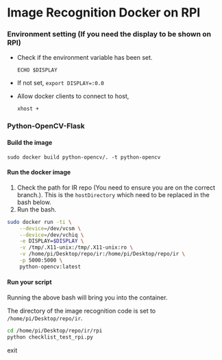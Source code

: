 # Image Recognition Docker on RPI
### Environment setting (If you need the display to be shown on RPI)
- Check if the environment variable has been set.

    `ECHO $DISPLAY`

- If not set, 
    `export DISPLAY=:0.0`

- Allow docker clients to connect to host,

    `xhost +`



### Python-OpenCV-Flask

#### Build the image

`sudo docker build python-opencv/. -t python-opencv`

#### Run the docker image

1. Check the path for IR repo (You need to ensure you are on the correct branch.). This is the `hostDirectory` which need to be replaced in the bash below.
2. Run the bash.
```bash
sudo docker run -ti \
    --device=/dev/vcsm \
    --device=/dev/vchiq \
    -e DISPLAY=$DISPLAY \
    -v /tmp/.X11-unix:/tmp/.X11-unix:ro \
    -v /home/pi/Desktop/repo/ir:/home/pi/Desktop/repo/ir \
    -p 5000:5000 \
    python-opencv:latest

```

#### Run your script
Running the above bash will bring you into the container. 

The directory of the image recognition code is set to `/home/pi/Desktop/repo/ir`.

```bash
cd /home/pi/Desktop/repo/ir/rpi
python checklist_test_rpi.py
```

exit




